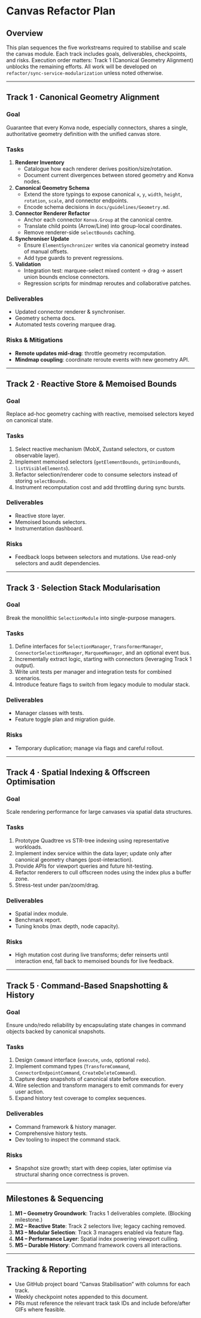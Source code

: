 # Canvas Refactor Plan

## Overview
This plan sequences the five workstreams required to stabilise and scale the canvas module. Each track includes goals, deliverables, checkpoints, and risks. Execution order matters: Track 1 (Canonical Geometry Alignment) unblocks the remaining efforts. All work will be developed on `refactor/sync-service-modularization` unless noted otherwise.

---

## Track 1 · Canonical Geometry Alignment

### Goal
Guarantee that every Konva node, especially connectors, shares a single, authoritative geometry definition with the unified canvas store.

### Tasks
1. **Renderer Inventory**
   - Catalogue how each renderer derives position/size/rotation.
   - Document current divergences between stored geometry and Konva nodes.
2. **Canonical Geometry Schema**
   - Extend the store typings to expose canonical `x`, `y`, `width`, `height`, `rotation`, `scale`, and connector endpoints.
   - Encode schema decisions in `docs/guidelines/Geometry.md`.
3. **Connector Renderer Refactor**
   - Anchor each connector `Konva.Group` at the canonical centre.
   - Translate child points (Arrow/Line) into group-local coordinates.
   - Remove renderer-side `selectBounds` caching.
4. **Synchroniser Update**
   - Ensure `ElementSynchronizer` writes via canonical geometry instead of manual offsets.
   - Add type guards to prevent regressions.
5. **Validation**
   - Integration test: marquee-select mixed content → drag → assert union bounds enclose connectors.
   - Regression scripts for mindmap reroutes and collaborative patches.

### Deliverables
- Updated connector renderer & synchroniser.
- Geometry schema docs.
- Automated tests covering marquee drag.

### Risks & Mitigations
- **Remote updates mid-drag**: throttle geometry recomputation.
- **Mindmap coupling**: coordinate reroute events with new geometry API.

---

## Track 2 · Reactive Store & Memoised Bounds

### Goal
Replace ad-hoc geometry caching with reactive, memoised selectors keyed on canonical state.

### Tasks
1. Select reactive mechanism (MobX, Zustand selectors, or custom observable layer).
2. Implement memoised selectors (`getElementBounds`, `getUnionBounds`, `listVisibleElements`).
3. Refactor selection/renderer code to consume selectors instead of storing `selectBounds`.
4. Instrument recomputation cost and add throttling during sync bursts.

### Deliverables
- Reactive store layer.
- Memoised bounds selectors.
- Instrumentation dashboard.

### Risks
- Feedback loops between selectors and mutations. Use read-only selectors and audit dependencies.

---

## Track 3 · Selection Stack Modularisation

### Goal
Break the monolithic `SelectionModule` into single-purpose managers.

### Tasks
1. Define interfaces for `SelectionManager`, `TransformerManager`, `ConnectorSelectionManager`, `MarqueeManager`, and an optional event bus.
2. Incrementally extract logic, starting with connectors (leveraging Track 1 output).
3. Write unit tests per manager and integration tests for combined scenarios.
4. Introduce feature flags to switch from legacy module to modular stack.

### Deliverables
- Manager classes with tests.
- Feature toggle plan and migration guide.

### Risks
- Temporary duplication; manage via flags and careful rollout.

---

## Track 4 · Spatial Indexing & Offscreen Optimisation

### Goal
Scale rendering performance for large canvases via spatial data structures.

### Tasks
1. Prototype Quadtree vs STR-tree indexing using representative workloads.
2. Implement index service within the data layer; update only after canonical geometry changes (post-interaction).
3. Provide APIs for viewport queries and future hit-testing.
4. Refactor renderers to cull offscreen nodes using the index plus a buffer zone.
5. Stress-test under pan/zoom/drag.

### Deliverables
- Spatial index module.
- Benchmark report.
- Tuning knobs (max depth, node capacity).

### Risks
- High mutation cost during live transforms; defer reinserts until interaction end, fall back to memoised bounds for live feedback.

---

## Track 5 · Command-Based Snapshotting & History

### Goal
Ensure undo/redo reliability by encapsulating state changes in command objects backed by canonical snapshots.

### Tasks
1. Design `Command` interface (`execute`, `undo`, optional `redo`).
2. Implement command types (`TransformCommand`, `ConnectorEndpointCommand`, `CreateDeleteCommand`).
3. Capture deep snapshots of canonical state before execution.
4. Wire selection and transform managers to emit commands for every user action.
5. Expand history test coverage to complex sequences.

### Deliverables
- Command framework & history manager.
- Comprehensive history tests.
- Dev tooling to inspect the command stack.

### Risks
- Snapshot size growth; start with deep copies, later optimise via structural sharing once correctness is proven.

---

## Milestones & Sequencing
1. **M1 – Geometry Groundwork**: Tracks 1 deliverables complete. (Blocking milestone.)
2. **M2 – Reactive State**: Track 2 selectors live; legacy caching removed.
3. **M3 – Modular Selection**: Track 3 managers enabled via feature flag.
4. **M4 – Performance Layer**: Spatial index powering viewport culling.
5. **M5 – Durable History**: Command framework covers all interactions.

---

## Tracking & Reporting
- Use GitHub project board “Canvas Stabilisation” with columns for each track.
- Weekly checkpoint notes appended to this document.
- PRs must reference the relevant track task IDs and include before/after GIFs where feasible.
